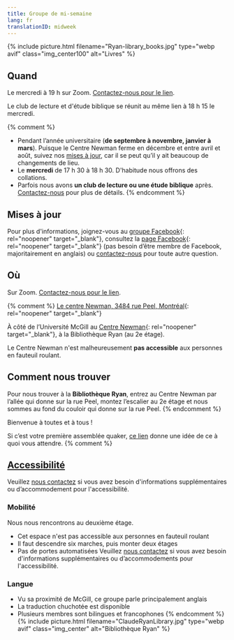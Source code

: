 ```yaml
---
title: Groupe de mi-semaine
lang: fr
translationID: midweek
---
```

{% include picture.html filename="Ryan-library_books.jpg" type="webp avif" class="img_center100" alt="Livres" %}

## Quand
Le mercredi à 19 h sur Zoom. [Contactez-nous pour le lien](/contact-fr).

Le club de lecture et d'étude biblique se réunit au même lien à 18 h 15 le mercredi.

{% comment %}
* Pendant l’année universitaire (**de septembre à novembre, janvier à mars**). Puisque le Centre Newman ferme en décembre et entre avril et août, suivez nos [mises à jour](#misesàjour), car il se peut qu’il y ait beaucoup de changements de lieu.
* Le **mercredi** de 17 h 30 à 18 h 30. D'habitude nous offrons des collations.
* Parfois nous avons **un club de lecture ou une étude biblique** après. [Contactez-nous](/contact-fr) pour plus de détails.
{% endcomment %}

## Mises à jour <span class="stanchor"><a name="misesàjour"></a></span>
Pour plus d'informations, joignez-vous au [groupe Facebook](https://www.facebook.com/groups/mtlmidweek/){: rel="noopener" target="_blank"}, consultez la [page Facebook](https://www.facebook.com/MontrealQuakers/){: rel="noopener" target="_blank"} (pas besoin d’être membre de Facebook, majoritairement en anglais) ou [contactez-nous](/contact-fr) pour toute autre question.
## Où
Sur Zoom. [Contactez-nous pour le lien](/contact-fr).

{% comment %}
[Le centre Newman, 3484 rue Peel, Montréal](https://goo.gl/maps/MeQqk7m8Hegzx9Sz8){: rel="noopener" target="_blank"}

À côté de l’Université McGill au [Centre Newman](https://goo.gl/maps/MeQqk7m8Hegzx9Sz8){: rel="noopener" target="_blank"}, à la <i class="fas fa-book"></i> Bibliothèque Ryan (au 2e étage). 

Le Centre Newman n'est malheureusement **pas accessible** aux personnes en fauteuil roulant.
## Comment nous trouver
Pour nous trouver à la **Bibliothèque Ryan**, entrez au Centre Newman par l’allée qui donne sur la rue Peel, montez l’escalier au 2e étage et nous sommes au fond du couloir qui donne sur la rue Peel.
{% endcomment %}

Bienvenue à toutes et à tous !

Si c’est votre première assemblée quaker, [ce lien](/a_propos) donne une idée de ce à quoi vous attendre.
{% comment %}
## [Accessibilité](/accessibilité) <span class="stanchor"><a name="accessibilité"></a></span>
Veuillez [nous contactez](/contact-fr) si vous avez besoin d'informations supplémentaires ou d’accommodement pour l'accessibilité.
### Mobilité
Nous nous rencontrons au deuxième étage.
* Cet espace n'est pas accessible aux personnes en fauteuil roulant
* Il faut descendre six marches, puis monter deux étages
* Pas de portes automatisées
Veuillez [nous contactez](/contact-fr) si vous avez besoin d'informations supplémentaires ou d’accommodements pour l'accessibilité.

### Langue
* Vu sa proximité de McGill, ce groupe parle principalement anglais
* La traduction chuchotée est disponible
* Plusieurs membres sont bilingues et francophones
{% endcomment %}
{% include picture.html filename="ClaudeRyanLibrary.jpg" type="webp avif" class="img_center" alt="Bibliothèque Ryan" %}

